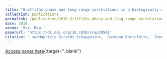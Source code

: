 ```yaml
---
title: "Griffiths phase and long-range correlations in a biologically motivated visual cortex model"
collection: publications
permalink: /publication/2016-Griffiths-phase-and-long-range-correlations-in-a-biologically-motivated-visual-cortex-model
date: 2016
venue: 'Sci. Rep.'
paperurl: 'https://dx.doi.org/10.1038/srep29561'
citation: ' <u>Mauricio Girardi-Schappo</u>,  Germano Bortolotto,  Jheniffer Gonsalves,  Leonel Pinto,  Marcelo Tragtenberg, &quot;Griffiths phase and long-range correlations in a biologically motivated visual cortex model.&quot; Sci. Rep., 2016.'
---
```

[Access paper here](https://dx.doi.org/10.1038/srep29561){:target="_blank"}
